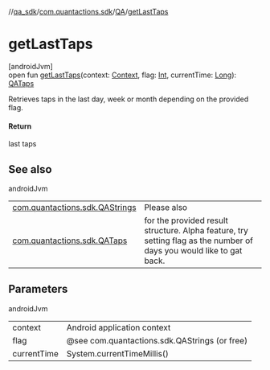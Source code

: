 //[qa_sdk](../../../index.md)/[com.quantactions.sdk](../index.md)/[QA](index.md)/[getLastTaps](get-last-taps.md)

# getLastTaps

[androidJvm]\
open fun [getLastTaps](get-last-taps.md)(context: [Context](https://developer.android.com/reference/kotlin/android/content/Context.html), flag: [Int](https://kotlinlang.org/api/latest/jvm/stdlib/kotlin/-int/index.html), currentTime: [Long](https://kotlinlang.org/api/latest/jvm/stdlib/kotlin/-long/index.html)): [QATaps](../-q-a-taps/index.md)

Retrieves taps in the last day, week or month depending on the provided flag.

#### Return

last taps

## See also

androidJvm

| | |
|---|---|
| [com.quantactions.sdk.QAStrings](../-q-a-strings/index.md) | Please also |
| [com.quantactions.sdk.QATaps](../-q-a-taps/index.md) | for the provided result structure. Alpha feature, try setting flag as the number of days you would like to gat back. |

## Parameters

androidJvm

| | |
|---|---|
| context | Android application context |
| flag | @see com.quantactions.sdk.QAStrings (or free) |
| currentTime | System.currentTimeMillis() |
